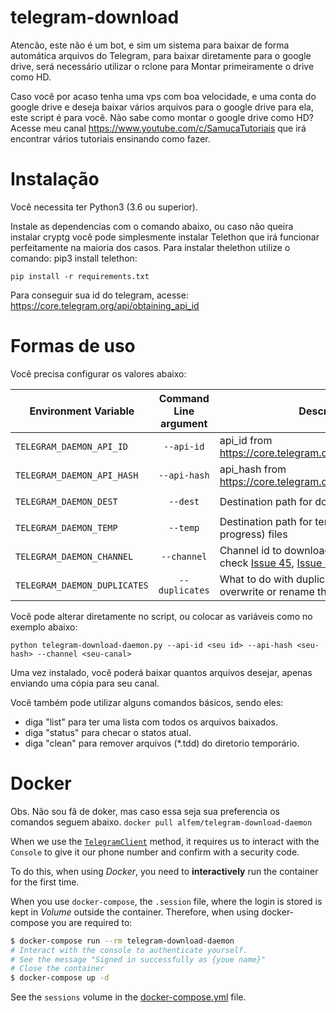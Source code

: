 # telegram-download

Atencão, este não é um bot, e sim um sistema para baixar de forma automática arquivos do Telegram, para baixar diretamente para o google drive, será necessário utilizar o rclone para Montar primeiramente o drive como HD.

Caso você por acaso tenha uma vps com boa velocidade, e uma conta do google drive e deseja baixar vários arquivos para o google drive para ela, este script é para você.   Não sabe como montar o google drive como HD?  Acesse meu canal https://www.youtube.com/c/SamucaTutoriais que irá encontrar vários tutoriais ensinando como fazer.

# Instalação

Você necessita ter Python3 (3.6 ou superior).

Instale as dependencias com o comando abaixo, ou caso não queira instalar cryptg você pode simplesmente instalar Telethon que irá funcionar perfeitamente na maioria dos casos.  Para instalar thelethon utilize o comando: pip3 install telethon:

    pip install -r requirements.txt


Para conseguir sua id do telegram, acesse: https://core.telegram.org/api/obtaining_api_id

# Formas de uso

Você precisa configurar os valores abaixo:

| Environment Variable     | Command Line argument | Description                                                  | Default Value       |
|--------------------------|:-----------------------:|--------------------------------------------------------------|---------------------|
| `TELEGRAM_DAEMON_API_ID`   | `--api-id`              | api_id from https://core.telegram.org/api/obtaining_api_id   |                     |
| `TELEGRAM_DAEMON_API_HASH` | `--api-hash`            | api_hash from https://core.telegram.org/api/obtaining_api_id |                     |
| `TELEGRAM_DAEMON_DEST`     | `--dest`                | Destination path for downloaded files                       | `/telegram-downloads` |
| `TELEGRAM_DAEMON_TEMP`     | `--temp`                | Destination path for temporary (download in progress) files                       | use --dest |
| `TELEGRAM_DAEMON_CHANNEL`  | `--channel`             | Channel id to download from it (Please, check [Issue 45](https://github.com/alfem/telegram-download-daemon/issues/45), [Issue 48](https://github.com/alfem/telegram-download-daemon/issues/48) and [Issue 73](https://github.com/alfem/telegram-download-daemon/issues/73))                              |                     |
| `TELEGRAM_DAEMON_DUPLICATES`  | `--duplicates`             | What to do with duplicated files: ignore, overwrite or rename them | rename                     |

Você pode alterar diretamente no script, ou colocar as variáveis como no exemplo abaixo:

    python telegram-download-daemon.py --api-id <seu id> --api-hash <seu-hash> --channel <seu-canal>


Uma vez instalado, você poderá baixar quantos arquivos desejar, apenas enviando uma cópia para seu canal.

Você também pode utilizar alguns comandos básicos, sendo eles:

* diga "list" para ter uma lista com todos os arquivos baixados.
* diga "status" para checar o statos atual.
* diga "clean" para remover arquivos (*.tdd) do diretorio temporário.


# Docker
Obs.  Não sou fã de doker, mas caso essa seja sua preferencia os comandos seguem abaixo.
`docker pull alfem/telegram-download-daemon`

When we use the [`TelegramClient`](https://docs.telethon.dev/en/latest/quick-references/client-reference.html#telegramclient) method, it requires us to interact with the `Console` to give it our phone number and confirm with a security code.

To do this, when using *Docker*, you need to **interactively** run the container for the first time.

When you use `docker-compose`, the `.session` file, where the login is stored is kept in *Volume* outside the container. Therefore, when using docker-compose you are required to:

```bash
$ docker-compose run --rm telegram-download-daemon
# Interact with the console to authenticate yourself.
# See the message "Signed in successfully as {youe name}"
# Close the container
$ docker-compose up -d
```

See the `sessions` volume in the [docker-compose.yml](docker-compose.yml) file.
